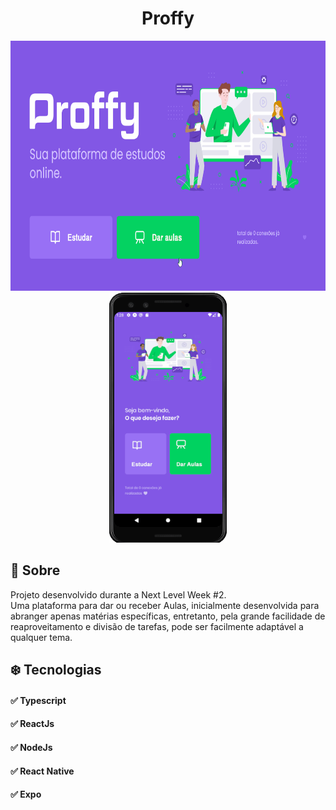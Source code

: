   <div  align="center">
  <h1 align="center"> Proffy </h1>
  <img  height="400" alt="web-demo" src="./github/proffyweb.gif">
  <img  height="400" alt="mobile-demo" src="./github/proffymob.gif">
  </div>
  
  ## :stars: Sobre
  Projeto desenvolvido durante a Next Level Week #2. <br>
  Uma plataforma para dar ou receber Aulas, inicialmente desenvolvida para abranger apenas matérias específicas, entretanto, pela grande facilidade de reaproveitamento e       divisão   de tarefas, pode ser facilmente adaptável a qualquer tema.
  
  ## :snowflake: Tecnologias
  #### :white_check_mark: Typescript
  #### :white_check_mark: ReactJs
  #### :white_check_mark: NodeJs
  #### :white_check_mark: React Native
  #### :white_check_mark: Expo
  
  

